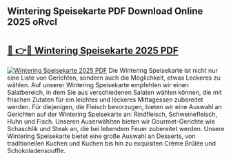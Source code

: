 ## Wintering Speisekarte PDF Download Online 2025 oRvcI

# <h2><a href="http://gc6phd.nevu.top/?p=Wintering+Speisekarte">🔗 👉🔴 Wintering Speisekarte 2025 PDF</a></h2>

[![Wintering Speisekarte 2025 PDF](https://i.imgur.com/dBaPXMq.png)](http://gc6phd.nevu.top/?p=Wintering+Speisekarte)
Die Wintering Speisekarte ist nicht nur eine Liste von Gerichten, sondern auch die Möglichkeit, etwas Leckeres zu wählen. Auf unserer Wintering Speisekarte empfehlen wir einen Salatbereich, in dem Sie aus verschiedenen Salaten wählen können, die mit frischen Zutaten für ein leichtes und leckeres Mittagessen zubereitet werden. Für diejenigen, die Fleisch bevorzugen, bieten wir eine Auswahl an Gerichten auf der Wintering Speisekarte an: Rindfleisch, Schweinefleisch, Huhn und Fisch. Unseren Auserwählten bieten wir Gourmet-Gerichte wie Schaschlik und Steak an, die bei lebendem Feuer zubereitet werden. Unsere Wintering Speisekarte bietet eine große Auswahl an Desserts, von traditionellen Kuchen und Kuchen bis hin zu exquisiten Crème Brûlée und Schokoladensouffle.
